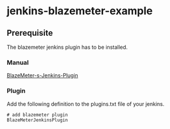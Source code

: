 # jenkins-blazemeter-example

## Prerequisite

The blazemeter jenkins plugin has to be installed. 

### Manual

[BlazeMeter-s-Jenkins-Plugin](https://guide.blazemeter.com/hc/en-us/articles/206732669-BlazeMeter-s-Jenkins-Plugin-A-Guide-BlazeMeter's-Jenkins-Plugin-A-Guide#install)

### Plugin

Add the following definition to the plugins.txt file of your jenkins.
```
# add blazemeter plugin
BlazeMeterJenkinsPlugin
```
